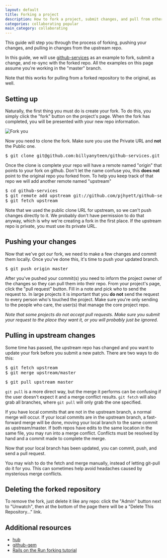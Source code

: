 ```yaml
---
layout: default
title: Forking a project
description: How to fork a project, submit changes, and pull from other repos in the fork network
categories: collaborating popular
main_category: collaborating
---
```


This guide will step you through the process of forking, pushing your changes, and pulling in changes from the upstream repo.

In this guide, we will use [github-services](http://github.com/pjhyett/github-services) as an example to fork, submit a change, and re-sync with the forked repo.  All the examples on this page assume you're working in the "master" branch.

Note that this works for pulling from a forked repository to the original, as well.

Setting up
----------

Naturally, the first thing you must do is create your fork.  To do this, you simply click the "fork" button on the project's page.  When the fork has completed, you will be presented with your new repo information.

![Fork you](http://img.skitch.com/20100125-8tykuy41tn39emcbsrxy545e9f.jpg)

Now you need to clone the fork.  Make sure you use the Private URL and __not__ the Public one.
<pre class="terminal">$ git clone git@github.com:billyanyteen/github-services.git</pre>

Once the clone is complete your repo will have a remote named "origin" that points to your fork on github.  Don't let the name confuse you, this __does not__ point to the original repo you forked from.  To help you keep track of that repo we will add another remote named "upstream"
<pre class="terminal">$ cd github-services
$ git remote add upstream git://github.com/pjhyett/github-services.git
$ git fetch upstream</pre>

Note that we used the public clone URL for upstream, so we can't push changes directly to it.  We probably don't have permission to do that anyway, which is why we're creating a fork in the first place.  If the upstream repo is private, you must use its private URL.

Pushing your changes
--------------------

Now that we've got our fork, we need to make a few changes and commit them locally.  Once you've done this, it's time to push your updated branch.
<pre class="terminal">$ git push origin master</pre>

After you've pushed your commit(s) you need to inform the project owner of the changes so they can pull them into their repo.  From your project's page, click the "pull request" button.  Fill in a note and pick who to send the request to.  In large projects it is important that you __do not__ send the request to every person who's touched the project.  Make sure you're only sending to the people who care, the user(s) that manage the core project repo.

_Note that some projects do not accept pull requests.  Make sure you submit your request to the place they want it, or you will probably just be ignored._

Pulling in upstream changes
---------------------------

Some time has passed, the upstream repo has changed and you want to update your fork before you submit a new patch.  There are two ways to do this:
<pre class="terminal">$ git fetch upstream
$ git merge upstream/master</pre>

<pre class="terminal">$ git pull upstream master</pre>

`git pull` is a more direct way, but the merge it performs can be confusing if the user doesn't expect it and a merge conflict results.  `git fetch` will also grab all branches, where `git pull` will only grab the one specified.

If you have local commits that are not in the upstream branch, a normal merge will occur.  If your local commits are in the upstream branch, a fast-forward merge will be done, moving your local branch to the same commit as upstream/master.  If both repos have edits to the same location in the same file, you may run into a merge conflict.  Conflicts must be resolved by hand and a commit made to complete the merge.

Now that your local branch has been updated, you can commit, push, and send a pull request.

You may wish to do the fetch and merge manually, instead of letting git-pull do it for you.  This can sometimes help avoid headaches caused by mysterious merge conflicts.

Deleting the forked repository
------------------------------

To remove the fork, just delete it like any repo: click the "Admin" button next to "Unwatch", then at the bottom of the page there will be a "Delete This Repository…" link.

Additional resources
--------------------

* [hub](http://github.com/defunkt/hub)
* [github-gem](http://github.com/defunkt/github-gem)
* [Rails on the Run forking tutorial](http://railsontherun.com/2008/3/3/how-to-use-github-and-submit-a-patch)